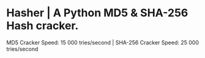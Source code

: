 # Hasher | A Python MD5 & SHA-256 Hash cracker.
MD5 Cracker Speed: 15 000 tries/second | SHA-256 Cracker Speed: 25 000 tries/second 
